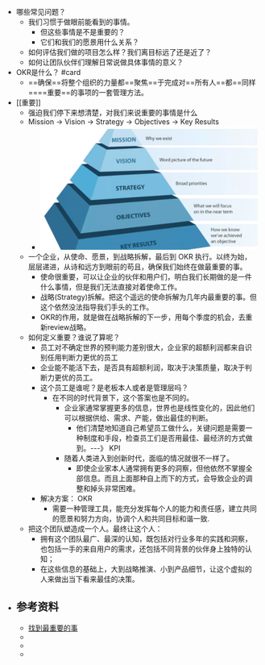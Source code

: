 - 哪些常见问题？
	- 我们习惯于做眼前能看到的事情。
		- 但这些事情是不是重要的？
		- 它们和我们的愿景用什么关系？
	- 如何评估我们做的项目怎么样？我们离目标远了还是近了？
	- 如何让团队伙伴们理解日常说做具体事情的意义？
- OKR是什么？ #card
	- ==确保==将整个组织的力量都==聚焦==于完成对==所有人==都==同样====重要==的事项的一套管理方法。
- [[重要]]
	- 强迫我们停下来想清楚，对我们来说重要的事情是什么
	- Mission -> Vision -> Strategy -> Objectives -> Key Results
		- ![image.png](../assets/image_1641194855418_0.png)
	- 一个企业，从使命、愿景，到战略拆解，最后到 OKR 执行。以终为始，层层递进，从诗和远方到眼前的苟且，确保我们始终在做最重要的事。
		- 使命很重要，可以让企业的伙伴和用户们，明白我们长期做的是一件什么事情，但是我们无法直接对着使命工作。
		- 战略(Strategy)拆解。把这个遥远的使命拆解为几年内最重要的事。但这个依然没法指导我们手头的工作。
		- OKR的作用，就是做在战略拆解的下一步，用每个季度的机会，去重新review战略。
	- 如何定义重要？谁说了算呢？
		- 员工对不确定世界的预判能力差别很大，企业家的超额利润都来自识别任用判断力更优的员工
		- 企业能不能活下去，是否具有超额利润，取决于决策质量，取决于判断力更优的员工。
		- 这个员工是谁呢？是老板本人或者是管理层吗？
			- 在不同的时代背景下，这个答案也是不同的。
				- 企业家通常掌握更多的信息，世界也是线性变化的，因此他们可以根据供给、需求、产能，做出最佳的判断。
					- 他们清楚地知道自己希望员工做什么，关键问题是需要一种制度和手段，检查员工们是否用最佳、最经济的方式做到。---》 KPI
				- 随着人类进入到创新时代，面临的情况就很不一样了。
					- 即使企业家本人通常拥有更多的洞察，但他依然不掌握全部信息。而且上面那种自上而下的方式，会导致企业的调整和掉头非常困难。
		- 解决方案： OKR
			- 需要一种管理工具，能充分发挥每个人的能力和责任感，建立共同的愿景和努力方向，协调个人和共同目标和谐一致.
	- 把这个团队塑造成一个人。最终让这个人：
		- 拥有这个团队最广、最深的认知，既包括对行业多年的实践和洞察，也包括一手的来自用户的需求，还包括不同背景的伙伴身上独特的认知；
		- 在这些信息的基础上，大到战略推演、小到产品细节，让这个虚拟的人来做出当下看来最佳的决策。
- ## 参考资料
	- [找到最重要的事](https://mp.weixin.qq.com/s/1T8r7HIX8NAQqUowFOV0rg)
	-
	-
	-